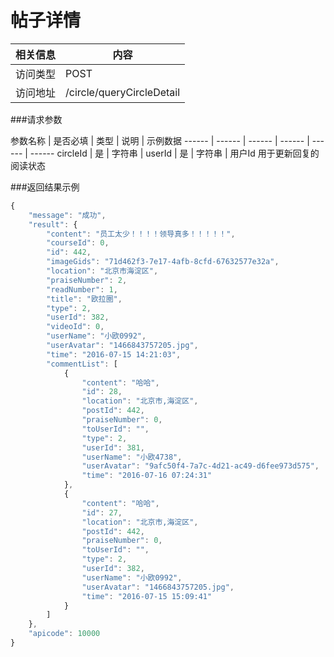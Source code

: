 # 帖子详情
 相关信息 | 内容
 ------ | ------
 访问类型 | POST
 访问地址 | /circle/queryCircleDetail

###请求参数

 参数名称 | 是否必填 | 类型 | 说明 | 示例数据
 ------ | ------ | ------ | ------ | ------ | ------
 circleId | 是 | 字符串 | 
 userId | 是 | 字符串 | 用户Id 用于更新回复的阅读状态
 
###返回结果示例

```javascript
{
    "message": "成功",
    "result": {
        "content": "员工太少！！！！领导真多！！！！！",
        "courseId": 0,
        "id": 442,
        "imageGids": "71d462f3-7e17-4afb-8cfd-67632577e32a",
        "location": "北京市海淀区",
        "praiseNumber": 2,
        "readNumber": 1,
        "title": "欧拉圈",
        "type": 2,
        "userId": 382,
        "videoId": 0,
        "userName": "小欧0992",
        "userAvatar": "1466843757205.jpg",
        "time": "2016-07-15 14:21:03",
        "commentList": [
            {
                "content": "哈哈",
                "id": 28,
                "location": "北京市,海淀区",
                "postId": 442,
                "praiseNumber": 0,
                "toUserId": "",
                "type": 2,
                "userId": 381,
                "userName": "小欧4738",
                "userAvatar": "9afc50f4-7a7c-4d21-ac49-d6fee973d575",
                "time": "2016-07-16 07:24:31"
            },
            {
                "content": "哈哈",
                "id": 27,
                "location": "北京市,海淀区",
                "postId": 442,
                "praiseNumber": 0,
                "toUserId": "",
                "type": 2,
                "userId": 382,
                "userName": "小欧0992",
                "userAvatar": "1466843757205.jpg",
                "time": "2016-07-15 15:09:41"
            }
        ]
    },
    "apicode": 10000
}
